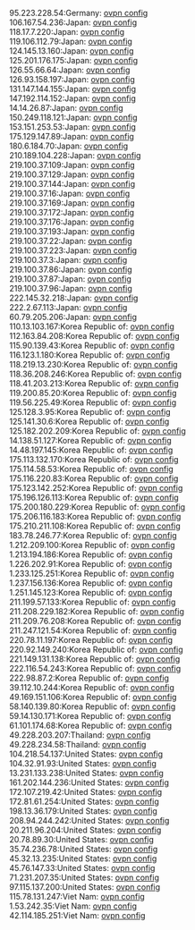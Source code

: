 95.223.228.54:Germany: [ovpn config](vpn/95_223_228_54.ovpn)  
106.167.54.236:Japan: [ovpn config](vpn/106_167_54_236.ovpn)  
118.17.7.220:Japan: [ovpn config](vpn/118_17_7_220.ovpn)  
119.106.112.79:Japan: [ovpn config](vpn/119_106_112_79.ovpn)  
124.145.13.160:Japan: [ovpn config](vpn/124_145_13_160.ovpn)  
125.201.176.175:Japan: [ovpn config](vpn/125_201_176_175.ovpn)  
126.55.66.64:Japan: [ovpn config](vpn/126_55_66_64.ovpn)  
126.93.158.197:Japan: [ovpn config](vpn/126_93_158_197.ovpn)  
131.147.144.155:Japan: [ovpn config](vpn/131_147_144_155.ovpn)  
147.192.114.152:Japan: [ovpn config](vpn/147_192_114_152.ovpn)  
14.14.26.87:Japan: [ovpn config](vpn/14_14_26_87.ovpn)  
150.249.118.121:Japan: [ovpn config](vpn/150_249_118_121.ovpn)  
153.151.253.53:Japan: [ovpn config](vpn/153_151_253_53.ovpn)  
175.129.147.89:Japan: [ovpn config](vpn/175_129_147_89.ovpn)  
180.6.184.70:Japan: [ovpn config](vpn/180_6_184_70.ovpn)  
210.189.104.228:Japan: [ovpn config](vpn/210_189_104_228.ovpn)  
219.100.37.109:Japan: [ovpn config](vpn/219_100_37_109.ovpn)  
219.100.37.129:Japan: [ovpn config](vpn/219_100_37_129.ovpn)  
219.100.37.144:Japan: [ovpn config](vpn/219_100_37_144.ovpn)  
219.100.37.16:Japan: [ovpn config](vpn/219_100_37_16.ovpn)  
219.100.37.169:Japan: [ovpn config](vpn/219_100_37_169.ovpn)  
219.100.37.172:Japan: [ovpn config](vpn/219_100_37_172.ovpn)  
219.100.37.176:Japan: [ovpn config](vpn/219_100_37_176.ovpn)  
219.100.37.193:Japan: [ovpn config](vpn/219_100_37_193.ovpn)  
219.100.37.22:Japan: [ovpn config](vpn/219_100_37_22.ovpn)  
219.100.37.223:Japan: [ovpn config](vpn/219_100_37_223.ovpn)  
219.100.37.3:Japan: [ovpn config](vpn/219_100_37_3.ovpn)  
219.100.37.86:Japan: [ovpn config](vpn/219_100_37_86.ovpn)  
219.100.37.87:Japan: [ovpn config](vpn/219_100_37_87.ovpn)  
219.100.37.96:Japan: [ovpn config](vpn/219_100_37_96.ovpn)  
222.145.32.218:Japan: [ovpn config](vpn/222_145_32_218.ovpn)  
222.2.67.113:Japan: [ovpn config](vpn/222_2_67_113.ovpn)  
60.79.205.206:Japan: [ovpn config](vpn/60_79_205_206.ovpn)  
110.13.103.167:Korea Republic of: [ovpn config](vpn/110_13_103_167.ovpn)  
112.163.84.208:Korea Republic of: [ovpn config](vpn/112_163_84_208.ovpn)  
115.90.139.43:Korea Republic of: [ovpn config](vpn/115_90_139_43.ovpn)  
116.123.1.180:Korea Republic of: [ovpn config](vpn/116_123_1_180.ovpn)  
118.219.13.230:Korea Republic of: [ovpn config](vpn/118_219_13_230.ovpn)  
118.36.208.246:Korea Republic of: [ovpn config](vpn/118_36_208_246.ovpn)  
118.41.203.213:Korea Republic of: [ovpn config](vpn/118_41_203_213.ovpn)  
119.200.85.20:Korea Republic of: [ovpn config](vpn/119_200_85_20.ovpn)  
119.56.225.49:Korea Republic of: [ovpn config](vpn/119_56_225_49.ovpn)  
125.128.3.95:Korea Republic of: [ovpn config](vpn/125_128_3_95.ovpn)  
125.141.30.6:Korea Republic of: [ovpn config](vpn/125_141_30_6.ovpn)  
125.182.202.209:Korea Republic of: [ovpn config](vpn/125_182_202_209.ovpn)  
14.138.51.127:Korea Republic of: [ovpn config](vpn/14_138_51_127.ovpn)  
14.48.197.145:Korea Republic of: [ovpn config](vpn/14_48_197_145.ovpn)  
175.113.132.170:Korea Republic of: [ovpn config](vpn/175_113_132_170.ovpn)  
175.114.58.53:Korea Republic of: [ovpn config](vpn/175_114_58_53.ovpn)  
175.116.220.83:Korea Republic of: [ovpn config](vpn/175_116_220_83.ovpn)  
175.123.142.252:Korea Republic of: [ovpn config](vpn/175_123_142_252.ovpn)  
175.196.126.113:Korea Republic of: [ovpn config](vpn/175_196_126_113.ovpn)  
175.200.180.229:Korea Republic of: [ovpn config](vpn/175_200_180_229.ovpn)  
175.206.116.183:Korea Republic of: [ovpn config](vpn/175_206_116_183.ovpn)  
175.210.211.108:Korea Republic of: [ovpn config](vpn/175_210_211_108.ovpn)  
183.78.246.77:Korea Republic of: [ovpn config](vpn/183_78_246_77.ovpn)  
1.212.209.100:Korea Republic of: [ovpn config](vpn/1_212_209_100.ovpn)  
1.213.194.186:Korea Republic of: [ovpn config](vpn/1_213_194_186.ovpn)  
1.226.202.91:Korea Republic of: [ovpn config](vpn/1_226_202_91.ovpn)  
1.233.125.251:Korea Republic of: [ovpn config](vpn/1_233_125_251.ovpn)  
1.237.156.136:Korea Republic of: [ovpn config](vpn/1_237_156_136.ovpn)  
1.251.145.123:Korea Republic of: [ovpn config](vpn/1_251_145_123.ovpn)  
211.199.57.133:Korea Republic of: [ovpn config](vpn/211_199_57_133.ovpn)  
211.208.229.182:Korea Republic of: [ovpn config](vpn/211_208_229_182.ovpn)  
211.209.76.208:Korea Republic of: [ovpn config](vpn/211_209_76_208.ovpn)  
211.247.121.54:Korea Republic of: [ovpn config](vpn/211_247_121_54.ovpn)  
220.78.11.197:Korea Republic of: [ovpn config](vpn/220_78_11_197.ovpn)  
220.92.149.240:Korea Republic of: [ovpn config](vpn/220_92_149_240.ovpn)  
221.149.131.138:Korea Republic of: [ovpn config](vpn/221_149_131_138.ovpn)  
222.116.54.243:Korea Republic of: [ovpn config](vpn/222_116_54_243.ovpn)  
222.98.87.2:Korea Republic of: [ovpn config](vpn/222_98_87_2.ovpn)  
39.112.10.244:Korea Republic of: [ovpn config](vpn/39_112_10_244.ovpn)  
49.169.151.106:Korea Republic of: [ovpn config](vpn/49_169_151_106.ovpn)  
58.140.139.80:Korea Republic of: [ovpn config](vpn/58_140_139_80.ovpn)  
59.14.130.171:Korea Republic of: [ovpn config](vpn/59_14_130_171.ovpn)  
61.101.174.68:Korea Republic of: [ovpn config](vpn/61_101_174_68.ovpn)  
49.228.203.207:Thailand: [ovpn config](vpn/49_228_203_207.ovpn)  
49.228.234.58:Thailand: [ovpn config](vpn/49_228_234_58.ovpn)  
104.218.54.137:United States: [ovpn config](vpn/104_218_54_137.ovpn)  
104.32.91.93:United States: [ovpn config](vpn/104_32_91_93.ovpn)  
13.231.133.238:United States: [ovpn config](vpn/13_231_133_238.ovpn)  
161.202.144.236:United States: [ovpn config](vpn/161_202_144_236.ovpn)  
172.107.219.42:United States: [ovpn config](vpn/172_107_219_42.ovpn)  
172.81.61.254:United States: [ovpn config](vpn/172_81_61_254.ovpn)  
198.13.36.179:United States: [ovpn config](vpn/198_13_36_179.ovpn)  
208.94.244.242:United States: [ovpn config](vpn/208_94_244_242.ovpn)  
20.211.96.204:United States: [ovpn config](vpn/20_211_96_204.ovpn)  
20.78.89.30:United States: [ovpn config](vpn/20_78_89_30.ovpn)  
35.74.236.78:United States: [ovpn config](vpn/35_74_236_78.ovpn)  
45.32.13.235:United States: [ovpn config](vpn/45_32_13_235.ovpn)  
45.76.147.33:United States: [ovpn config](vpn/45_76_147_33.ovpn)  
71.231.207.35:United States: [ovpn config](vpn/71_231_207_35.ovpn)  
97.115.137.200:United States: [ovpn config](vpn/97_115_137_200.ovpn)  
115.78.131.247:Viet Nam: [ovpn config](vpn/115_78_131_247.ovpn)  
1.53.242.35:Viet Nam: [ovpn config](vpn/1_53_242_35.ovpn)  
42.114.185.251:Viet Nam: [ovpn config](vpn/42_114_185_251.ovpn)  
